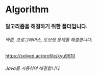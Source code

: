# Algorithm  
  
### 알고리즘을 해결하기 위한 폴더입니다.  

###### 백준, 프로그래머스, 도브렛 문제를 해결합니다.  
https://solved.ac/profile/kyu9610
  
  
###### Java를 사용하여 해결합니다.

